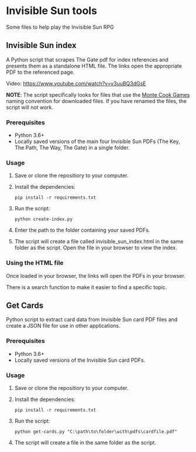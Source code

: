 # Invisible Sun tools
Some files to help play the Invisible Sun RPG

## Invisible Sun index
A Python script that scrapes The Gate pdf for index references and presents them as a standalone HTML file. The links open the appropriate PDF to the referenced page.

Video: https://www.youtube.com/watch?v=v3uuBQ3dGsE

**NOTE**: The script specifically looks for files that use the [Monte Cook Games](https://www.montecookgames.com/) naming convention for downloaded files. If you have renamed the files, the script will not work.

### Prerequisites
 - Python 3.6+
 - Locally saved versions of the main four Invisible Sun PDFs (The Key, The Path, The Way, The Gate) in a single folder.

### Usage
1. Save or clone the repositiory to your computer.

2. Install the dependencies:

    ```pip install -r requirements.txt```

3. Run the script:

    ```python create-index.py```

4. Enter the path to the folder containing your saved PDFs.

5. The script will create a file called invisible_sun_index.html in the same folder as the script. Open the file in your browser to view the index.

### Using the HTML file
Once loaded in your browser, the links will open the PDFs in your browser.

There is a search function to make it easier to find a specific topic.

## Get Cards
Python script to extract card data from Invisible Sun card PDF files and create a JSON file for use in other applications.

### Prerequisites
 - Python 3.6+
 - Locally saved versions of the Invisible Sun card PDFs.

 ### Usage
 1. Save or clone the repositiory to your computer.

 2. Install the dependencies:
    
    ```pip install -r requirements.txt```

3. Run the script:
    
    ```python get-cards.py "C:\path\to\folder\with\pdfs\cardfile.pdf"```

4. The script will create a file in the same folder as the script.